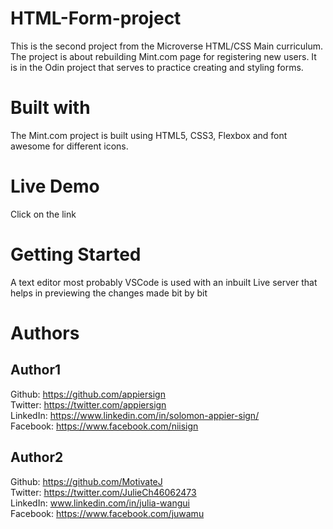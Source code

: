 # HTML-Form-project
This is the second project from the Microverse HTML/CSS Main curriculum. The project is about rebuilding Mint.com page for registering new users. It is in the Odin project that serves to practice creating and styling forms. 
# Built with
The Mint.com project is built using HTML5, CSS3, Flexbox and font awesome for different icons.
# Live Demo
Click on the link

# Getting Started
A text editor most probably VSCode is used with an inbuilt Live server that helps in previewing the changes made bit by bit
# Authors
## Author1  
Github:   https://github.com/appiersign  
Twitter:  https://twitter.com/appiersign  
LinkedIn: https://www.linkedin.com/in/solomon-appier-sign/  
Facebook: https://www.facebook.com/niisign  
## Author2  
Github:   https://github.com/MotivateJ  
Twitter:  https://twitter.com/JulieCh46062473  
LinkedIn: www.linkedin.com/in/julia-wangui  
Facebook: https://www.facebook.com/juwamu  


